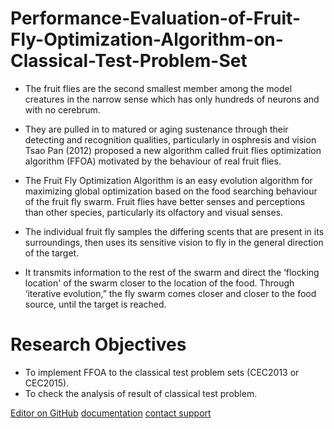 # Performance-Evaluation-of-Fruit-Fly-Optimization-Algorithm-on-Classical-Test-Problem-Set

 - The fruit flies are the second smallest member among the model creatures in the narrow sense which has only hundreds of neurons and with no cerebrum. 

 - They are pulled in to matured or aging sustenance through their detecting and recognition qualities, particularly in osphresis and vision Tsao Pan (2012) proposed a new algorithm called fruit flies optimization algorithm (FFOA) motivated by the behaviour of real fruit flies. 
 
 - The Fruit Fly Optimization Algorithm is an easy evolution algorithm for maximizing global optimization based on the food searching behaviour of the fruit fly swarm. Fruit flies have better senses and perceptions than other species, particularly its olfactory and visual senses. 

 - The individual fruit fly samples the differing scents that are present in its surroundings, then uses its sensitive vision to fly in the general direction of the target. 
 
 - It transmits information to the rest of the swarm and direct the ‘flocking location' of the swarm closer to the location of the food. 
Through ‘iterative evolution,” the fly swarm comes closer and closer to the food source, until the target is reached.  

# Research Objectives 
- To implement FFOA to the classical test problem sets (CEC2013 or CEC2015). 
- To check the analysis of result of classical test problem.

[Editor on GitHub](https://github.com/atulkamble/Fruit-Fly-Optimization-Algorithm/edit/gh-pages/index.md) 
[documentation](https://docs.github.com/categories/github-pages-basics/) [contact support](https://support.github.com/contact)
